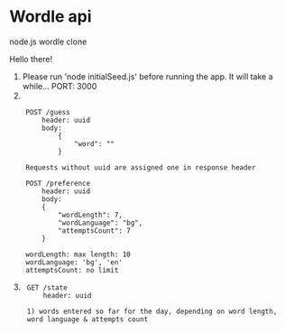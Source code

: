# Wordle api
 node.js wordle clone

Hello there!

1. Please run 'node initialSeed.js' before running the app. It will take a while...
		PORT: 3000
2. 

		POST /guess 
			header: uuid
			body: 
				{
					"word": ""
				}

		Requests without uuid are assigned one in response header
		
		POST /preference
			header: uuid
			body:
			{
				"wordLength": 7,
				"wordLanguage": "bg",
				"attemptsCount": 7
			}
		
		wordLength: max length: 10
		wordLanguage: 'bg', 'en'
		attemptsCount: no limit
		
3.
		GET /state
			header: uuid
			
		1) words entered so far for the day, depending on word length,
		word language & attempts count
		